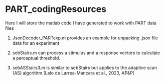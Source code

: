 # PART_codingResources
Here I will store the matlab code I have generated to work with PART data files

1. JsonDecoder_PARTexp.m provides an example for unpacking .json file data for an experiment

2. sebStairs.m can process a stimulus and a response vectors to calculate a perceptual threshold.

3. sebASStairs3.m is similar to sebStairs but applies to the adaptive scan (AS) algorithm (Lelo de Larrea-Mancera et al., 2023, AP&P) 
